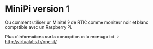 MiniPi version 1
================

Ou comment utiliser un Minitel 9 de RTIC comme moniteur noir et blanc compatible avec un Raspberry Pi.

Plus d'informations sur la conception et le montage ici -> http://virtualabs.fr/openit/
